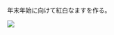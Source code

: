 年末年始に向けて紅白なますを作る。

![](https://ceshmina-photos.s3.ap-northeast-1.amazonaws.com/medium/202212/20221229-182713.jpg)
